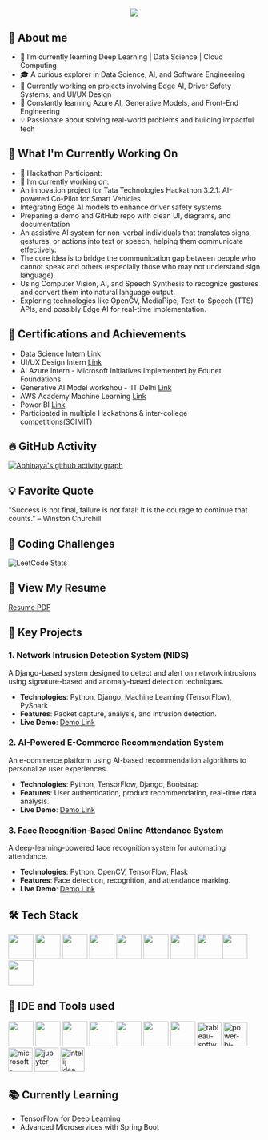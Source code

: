 <h1 align="center">
  <img src="https://readme-typing-svg.demolab.com?font=Fira+Code&weight=600&size=24&pause=1000&color=blue&center=true&vCenter=true&random=false&width=435&lines=Hey+there%2C+I'm+ABHINAYA+S" />
</h1>


## 🔨 About me
- 🌱 I’m currently learning Deep Learning | Data Science | Cloud Computing
- 🎓 A curious explorer in Data Science, AI, and Software Engineering
- 🔭 Currently working on projects involving Edge AI, Driver Safety Systems, and UI/UX Design
- 🌱 Constantly learning Azure AI, Generative Models, and Front-End Engineering
- 💡 Passionate about solving real-world problems and building impactful tech

## 🔨 What I'm Currently Working On
- 🤖 Hackathon Participant:
- 🔭 I’m currently working on:
- An innovation project for Tata Technologies Hackathon 3.2.1: AI-powered Co-Pilot for Smart Vehicles
- Integrating Edge AI models to enhance driver safety systems
- Preparing a demo and GitHub repo with clean UI, diagrams, and documentation
- An assistive AI system for non-verbal individuals that translates signs, gestures, or actions into text or speech, helping them communicate effectively.
- The core idea is to bridge the communication gap between people who cannot speak and others (especially those who may not understand sign language).
- Using Computer Vision, AI, and Speech Synthesis to recognize gestures and convert them into natural language output.
- Exploring technologies like OpenCV, MediaPipe, Text-to-Speech (TTS) APIs, and possibly Edge AI for real-time implementation.
## 🏅 Certifications and Achievements
- Data Science Intern [Link](https://drive.google.com/file/d/14-0MPFRTGDX-fmhZ29W2FzUbWiDdJDcV/view?usp=sharing)
- UI/UX Design Intern [Link](https://drive.google.com/file/d/1G-OQm3hghc5vgBMUe5DUhZY9hJuT8lAv/view?usp=sharing)
- AI Azure Intern - Microsoft Initiatives Implemented by Edunet Foundations
- Generative AI Model workshou - IIT Delhi [Link](https://drive.google.com/file/d/1EgdHAmWKdTvO9W5Gtk5F_ywsBqCC-hus/view?usp=sharing)
- AWS Academy Machine Learning [Link](https://drive.google.com/file/d/1fudoCvq4wLa1hQKpIeXpL0yGkWbPDL-N/view?usp=sharing)
- Power BI [Link](https://drive.google.com/file/d/1r8GvCuCAQYF9zE4KbU5lObwAoUAzzRNi/view?usp=sharing)
- Participated in multiple Hackathons & inter-college competitions(SCIMIT)
  



## 🔥 GitHub Activity
[![Abhinaya's github activity graph](https://github-readme-activity-graph.vercel.app/graph?username=AbHinaya-Sounder&bg_color=000000&color=a8a8a8&line=44e45e&point=d6d6d6&area=true&hide_border=true)](https://github.com/ashutosh00710/github-readme-activity-graph)

## 💡 Favorite Quote
"Success is not final, failure is not fatal: It is the courage to continue that counts." – Winston Churchill

## 🏅 Coding Challenges
![LeetCode Stats](https://leetcard.jacoblin.cool/AbHinaya22_S?theme=dark&font=Noto%20Sans%20Tagalog)

## 📄 View My Resume
[Resume PDF](https://drive.google.com/file/d/1qR83zWNEIgpfF5Vn_RgCs4Lurs7ILhNk/view?usp=sharing)

## 🌟 Key Projects
### 1. Network Intrusion Detection System (NIDS)
A Django-based system designed to detect and alert on network intrusions using signature-based and anomaly-based detection techniques. 
- **Technologies**: Python, Django, Machine Learning (TensorFlow), PyShark
- **Features**: Packet capture, analysis, and intrusion detection.
- **Live Demo**: [Demo Link](https://github.com/Kalaiselvi-A/NIDS-Demo)
  
### 2. AI-Powered E-Commerce Recommendation System
An e-commerce platform using AI-based recommendation algorithms to personalize user experiences.
- **Technologies**: Python, TensorFlow, Django, Bootstrap
- **Features**: User authentication, product recommendation, real-time data analysis.
- **Live Demo**: [Demo Link](https://github.com/Kalaiselvi-A/ECommerce-AI)

### 3. Face Recognition-Based Online Attendance System
A deep-learning-powered face recognition system for automating attendance.
- **Technologies**: Python, OpenCV, TensorFlow, Flask
- **Features**: Face detection, recognition, and attendance marking.
- **Live Demo**: [Demo Link](https://github.com/Kalaiselvi-A/FaceRecognition-Attendance)

## 🛠 Tech Stack
<img height="50" width="50" src="https://img.icons8.com/color/48/000000/python.png" /> <img height="50" width="50" src="https://img.icons8.com/color/48/000000/c-programming.png" /> <img height="50" width="50" src="https://img.icons8.com/color/48/000000/c-plus-plus-logo.png" /> <img height="50" width="50" src="https://img.icons8.com/color/48/000000/java-coffee-cup-logo.png" /> <img height="50" width="50" src="https://img.icons8.com/color/48/000000/html-5.png" /> <img height="50" width="50" src="https://img.icons8.com/color/48/000000/css3.png" />  <img height="50" width="50" src="https://img.icons8.com/color/48/000000/bootstrap.png" />
<img height="50" width="50" src="https://img.icons8.com/color/48/000000/javascript.png"/><img height="50" width="50" src="https://img.icons8.com/color/48/000000/mysql-logo.png"/> <img height="50" width="50" src="https://img.icons8.com/color/48/000000/mongodb.png"/> 
## 💬 IDE and Tools used
<img height="50" width="50" src="https://img.icons8.com/color/48/000000/visual-studio-code-2019.png"/> <img height="50" width="50" src="https://img.icons8.com/color/48/000000/pycharm.png"/> <img height="50" width="50" src="https://img.icons8.com/color/50/000000/git.png"/> <img height="50" width="50" src="https://img.icons8.com/dusk/64/000000/anaconda.png"/> <img height="50" src="https://img.icons8.com/officel/480/null/java-eclipse.png"/> <img height="50" width="50" src="https://img.icons8.com/doodle/48/000000/adobe-photoshop.png"/> <img height="50" width="50" src="https://img.icons8.com/color/48/000000/figma--v1.png"/> <img width="48" height="48" src="https://img.icons8.com/color/48/tableau-software.png" alt="tableau-software"/> <img width="48" height="48" src="https://img.icons8.com/color/48/power-bi-2021.png" alt="power-bi-2021"/> <img width="48" height="48" src="https://img.icons8.com/color/48/microsoft-excel-2019--v1.png" alt="microsoft-excel-2019--v1"/> <img width="48" height="48" src="https://img.icons8.com/fluency/48/jupyter.png" alt="jupyter"/> <img width="48" height="48" src="https://img.icons8.com/color/48/intellij-idea.png" alt="intellij-idea"/>
## 📚 Currently Learning
- TensorFlow for Deep Learning
- Advanced Microservices with Spring Boot
